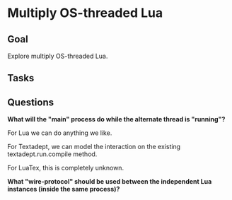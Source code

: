 # Multiply OS-threaded Lua

## Goal

Explore multiply OS-threaded Lua.

## Tasks

## Questions

**What will the "main" process do while the alternate thread 
is "running"?**

For Lua we can do anything we like.

For Textadept, we can model the interaction on the existing 
textadept.run.compile method.

For LuaTex, this is completely unknown.

**What "wire-protocol" should be used between the independent 
Lua instances (inside the same process)?**
